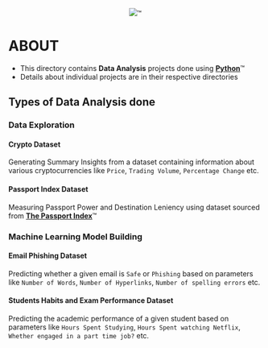 <p align="center">
  <img src="https://upload.wikimedia.org/wikipedia/commons/c/c3/Python-logo-notext.svg"/>&trade;
</p>

# ABOUT
- This directory contains **Data Analysis** projects done using [**Python**](https://python.org)&trade;
- Details about individual projects are in their respective directories
## Types of Data Analysis done
### Data Exploration
#### Crypto Dataset
Generating Summary Insights from a dataset containing information about various cryptocurrencies like `Price`, `Trading Volume`, `Percentage Change` etc.
#### Passport Index Dataset
Measuring Passport Power and Destination Leniency using dataset sourced from [**The Passport Index**](https://passportindex.org)&trade;
### Machine Learning Model Building
#### Email Phishing Dataset
Predicting whether a given email is `Safe` or `Phishing` based on parameters like `Number of Words`, `Number of Hyperlinks`, `Number of spelling errors` etc.
#### Students Habits and Exam Performance Dataset
Predicting the academic performance of a given student based on parameters like `Hours Spent Studying`, `Hours Spent watching Netflix`, `Whether engaged in a part time job?` etc.
